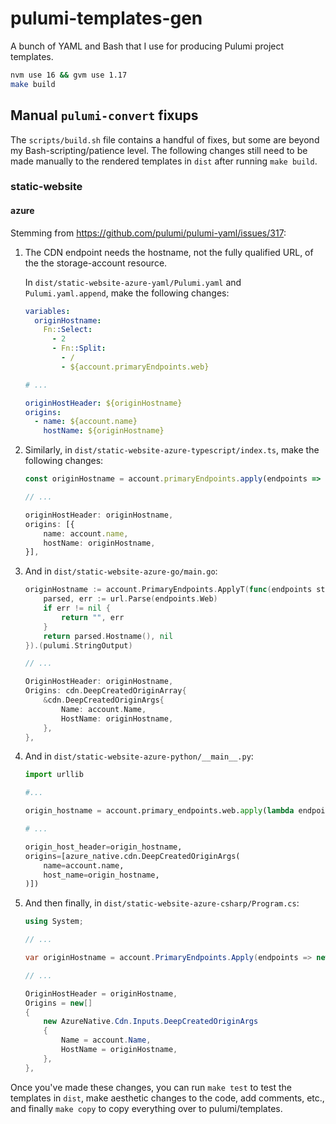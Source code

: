 # pulumi-templates-gen

A bunch of YAML and Bash that I use for producing Pulumi project templates.

```bash
nvm use 16 && gvm use 1.17
make build
```

## Manual `pulumi-convert` fixups

The `scripts/build.sh` file contains a handful of fixes, but some are beyond my Bash-scripting/patience level. The following changes still need to be made manually to the rendered templates in `dist` after running `make build`.

### static-website

#### azure

Stemming from https://github.com/pulumi/pulumi-yaml/issues/317:

1. The CDN endpoint needs the hostname, not the fully qualified URL, of the the storage-account resource.

    In `dist/static-website-azure-yaml/Pulumi.yaml` and `Pulumi.yaml.append`, make the following changes:

    ```yaml
    variables:
      originHostname:
        Fn::Select:
          - 2
          - Fn::Split:
            - /
            - ${account.primaryEndpoints.web}

    # ...

    originHostHeader: ${originHostname}
    origins:
      - name: ${account.name}
        hostName: ${originHostname}
    ```

2. Similarly, in `dist/static-website-azure-typescript/index.ts`, make the following changes:

    ```typescript
    const originHostname = account.primaryEndpoints.apply(endpoints => new URL(endpoints.web)).hostname;

    // ...

    originHostHeader: originHostname,
    origins: [{
        name: account.name,
        hostName: originHostname,
    }],
    ```

3. And in `dist/static-website-azure-go/main.go`:

    ```go
    originHostname := account.PrimaryEndpoints.ApplyT(func(endpoints storage.EndpointsResponse) (string, error) {
        parsed, err := url.Parse(endpoints.Web)
        if err != nil {
            return "", err
        }
        return parsed.Hostname(), nil
    }).(pulumi.StringOutput)

    // ...

    OriginHostHeader: originHostname,
    Origins: cdn.DeepCreatedOriginArray{
        &cdn.DeepCreatedOriginArgs{
            Name: account.Name,
            HostName: originHostname,
        },
    },
    ```

4. And in `dist/static-website-azure-python/__main__.py`:

    ```python
    import urllib

    #...

    origin_hostname = account.primary_endpoints.web.apply(lambda endpoint: urllib.parse.urlparse(endpoint).hostname)

    # ...

    origin_host_header=origin_hostname,
    origins=[azure_native.cdn.DeepCreatedOriginArgs(
        name=account.name,
        host_name=origin_hostname,
    )])
    ```

5. And then finally, in `dist/static-website-azure-csharp/Program.cs`:

    ```csharp
    using System;

    // ...

    var originHostname = account.PrimaryEndpoints.Apply(endpoints => new Uri(endpoints.Web).Host);

    // ...

    OriginHostHeader = originHostname,
    Origins = new[]
    {
        new AzureNative.Cdn.Inputs.DeepCreatedOriginArgs
        {
            Name = account.Name,
            HostName = originHostname,
        },
    },
    ```

Once you've made these changes, you can run `make test` to test the  templates in `dist`, make aesthetic changes to the code, add comments, etc., and finally `make copy` to copy everything over to pulumi/templates.
